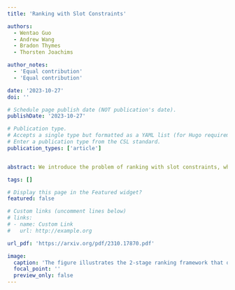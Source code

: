 ```yaml
---
title: 'Ranking with Slot Constraints'

authors:
  - Wentao Guo
  - Andrew Wang
  - Bradon Thymes
  - Thorsten Joachims

author_notes:
  - 'Equal contribution'
  - 'Equal contribution'

date: '2023-10-27'
doi: ''

# Schedule page publish date (NOT publication's date).
publishDate: '2023-10-27'

# Publication type.
# Accepts a single type but formatted as a YAML list (for Hugo requirements).
# Enter a publication type from the CSL standard.
publication_types: ['article']


abstract: We introduce the problem of ranking with slot constraints, which can be used to model a wide range of application problems -- from college admission with limited slots for different majors, to composing a stratified cohort of eligible participants in a medical trial. We show that the conventional Probability Ranking Principle (PRP) can be highly sub-optimal for slot-constrained ranking problems, and we devise a new ranking algorithm, called MatchRank. The goal of MatchRank is to produce rankings that maximize the number of filled slots if candidates are evaluated by a human decision maker in the order of the ranking. In this way, MatchRank generalizes the PRP, and it subsumes the PRP as a special case when there are no slot constraints. Our theoretical analysis shows that MatchRank has a strong approximation guarantee without any independence assumptions between slots or candidates. Furthermore, we show how MatchRank can be implemented efficiently. Beyond the theoretical guarantees, empirical evaluations show that MatchRank can provide substantial improvements over a range of synthetic and real-world tasks.

tags: []

# Display this page in the Featured widget?
featured: false

# Custom links (uncomment lines below)
# links:
# - name: Custom Link
#   url: http://example.org

url_pdf: 'https://arxiv.org/pdf/2310.17870.pdf'

image:
  caption: 'The figure illustrates the 2-stage ranking framework that our paper considers.'
  focal_point: ''
  preview_only: false
---
```

